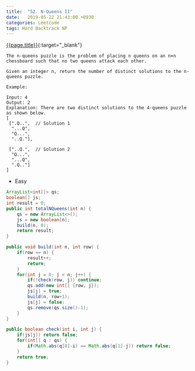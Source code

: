 ```yaml
---
title:  "52. N-Queens II"
date:   2019-05-22 21:43:00 +0930
categories: Leetcode
tags: Hard Backtrack NP
---
```


[{{page.title}}](https://leetcode.com/problems/n-queens-ii/){:target="_blank"}

    The n-queens puzzle is the problem of placing n queens on an n×n chessboard such that no two queens attack each other.

    Given an integer n, return the number of distinct solutions to the n-queens puzzle.

    Example:

    Input: 4
    Output: 2
    Explanation: There are two distinct solutions to the 4-queens puzzle as shown below.
    [
     [".Q..",  // Solution 1
      "...Q",
      "Q...",
      "..Q."],

     ["..Q.",  // Solution 2
      "Q...",
      "...Q",
      ".Q.."]
    ]

* Easy

```java
ArrayList<int[]> qs;
boolean[] js;
int result = 0;
public int totalNQueens(int n) {
    qs = new ArrayList<>();
    js = new boolean[n];
    build(n, 0);
    return result;
}

public void build(int n, int row) {
    if(row == n) {
        result++;
        return;
    }
    for(int j = 0; j < n; j++) {
        if(!check(row, j)) continue;
        qs.add(new int[] {row, j});
        js[j] = true;
        build(n, row+1);
        js[j] = false;
        qs.remove(qs.size()-1);
    }
}

public boolean check(int i, int j) {
    if(js[j]) return false;
    for(int[] q : qs) {
        if(Math.abs(q[0]-i) == Math.abs(q[1]-j)) return false;
    }
    return true;
}
```
